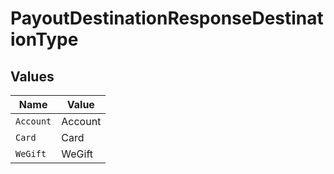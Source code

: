 # PayoutDestinationResponseDestinationType


## Values

| Name      | Value     |
| --------- | --------- |
| `Account` | Account   |
| `Card`    | Card      |
| `WeGift`  | WeGift    |